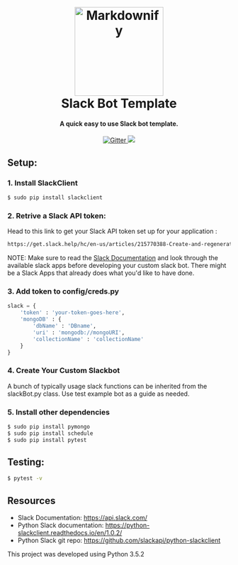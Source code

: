 <h1 align="center">
  <br>
  <a href="#"><img src="https://www.spaceotechnologies.com/wp-content/themes/spaceotechnologies/images/services/slack-development/slackdroid.png" alt="Markdownify" width="200"></a>
  <br>
  Slack Bot Template
  <br>
</h1>

<h4 align="center">A quick easy to use Slack bot template.</h4>

<p align="center">
  <a href="#">
    <img src="https://img.shields.io/badge/Python-v3.5-blue.svg" alt="Gitter">
  </a>
  <a href="#">
    <img src="https://img.shields.io/badge/contributions-welcome-orange.svg">
  </a>
</p>

## Setup:

### 1. Install SlackClient
```sh
$ sudo pip install slackclient
```

### 2. Retrive a Slack API token:
Head to this link to get your Slack API token set up for your application : 

```sh
https://get.slack.help/hc/en-us/articles/215770388-Create-and-regenerate-API-tokens
```

  NOTE:  Make sure to read the [Slack Documentation](https://api.slack.com/) and look through the available slack apps before developing your custom slack bot. There might be a Slack Apps that already does what you'd like to have done. 

### 3. Add token to config/creds.py

```python
slack = {
    'token' : 'your-token-goes-here',
    'mongoDB' : {
        'dbName' : 'DBname',
        'uri' : 'mongodb://mongoURI',
        'collectionName' : 'collectionName'
    }
}
```

### 4. Create Your Custom Slackbot

A bunch of typically usage slack functions can be inherited from the slackBot.py class. Use test example bot as a guide as needed.


### 5. Install other dependencies
```sh
$ sudo pip install pymongo
$ sudo pip install schedule
$ sudo pip install pytest
```

## Testing:

```sh
$ pytest -v
```

## Resources
* Slack Documentation: https://api.slack.com/
* Python Slack documentation: https://python-slackclient.readthedocs.io/en/1.0.2/
* Python Slack git repo: https://github.com/slackapi/python-slackclient

This project was developed using Python 3.5.2 

